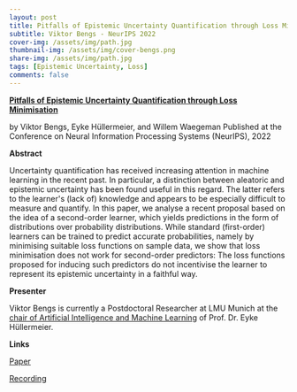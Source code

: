```yaml
---
layout: post
title: Pitfalls of Epistemic Uncertainty Quantification through Loss Minimisation
subtitle: Viktor Bengs - NeurIPS 2022
cover-img: /assets/img/path.jpg
thumbnail-img: /assets/img/cover-bengs.png
share-img: /assets/img/path.jpg
tags: [Epistemic Uncertainty, Loss]
comments: false
---
```


[**Pitfalls of Epistemic Uncertainty Quantification through Loss Minimisation**](https://openreview.net/pdf?id=epjxT_ARZW5)

by Viktor Bengs, Eyke Hüllermeier, and Willem Waegeman
Published at the Conference on Neural Information Processing Systems (NeurIPS), 2022

**Abstract**

Uncertainty quantification has received increasing attention in machine learning in the recent past. In particular, a distinction between aleatoric and epistemic uncertainty has been found useful in this regard. The latter refers to the learner's (lack of) knowledge and appears to be especially difficult to measure and quantify. In this paper, we analyse a recent proposal based on the idea of a second-order learner, which yields predictions in the form of distributions over probability distributions. While standard (first-order) learners can be trained to predict accurate probabilities, namely by minimising suitable loss functions on sample data, we show that loss minimisation does not work for second-order predictors: The loss functions proposed for inducing such predictors do not incentivise the learner to represent its epistemic uncertainty in a faithful way.

**Presenter**

Viktor Bengs is currently a Postdoctoral Researcher at LMU Munich at the [chair of Artificial Intelligence and Machine Learning](https://www.kiml.ifi.lmu.de/index.html) of Prof. Dr. Eyke Hüllermeier.

**Links**

[Paper](https://openreview.net/pdf?id=epjxT_ARZW5)

[Recording](https://youtu.be/qCGI84u2D5g)
